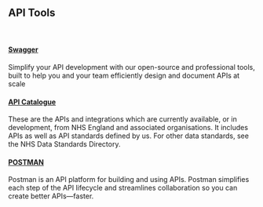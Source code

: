 <div class="container-nhs-pale-grey">

## API Tools

</div>
</br>

<div class="col-grid">
<div class="col-grid-content">
<div class="col-grid-body">
<h4 class="col-grid-title"><b><a href="https://swagger.io/">Swagger</a></b></h4>
<p class="col-grid-text">Simplify your API development with our open-source and professional tools, built to help you and your team efficiently design and document APIs at scale</p>
</div>
</div>
<div class="col-grid-content">
<div class="col-grid-body">
<h4 class="col-grid-title"><b><a href="https://digital.nhs.uk/developer/api-catalogue">API Catalogue</a></b></h4>
<p class="card-text">These are the APIs and integrations which are currently available, or in development, from NHS England and associated organisations. It includes APIs as well as API standards defined by us. For other data standards, see the NHS Data Standards Directory.
</p>
</div>
</div>
<div class="col-grid-content">
<div class="col-grid-body">
<h4 class="col-grid-title"><b><a href="https://www.postman.com/">POSTMAN</a></b></h4>
<p class="card-text">Postman is an API platform for building and using APIs. Postman simplifies each step of the API lifecycle and streamlines collaboration so you can create better APIs—faster.
</p>
</div>
</div>
</div>
</div>
</div>
</br>
